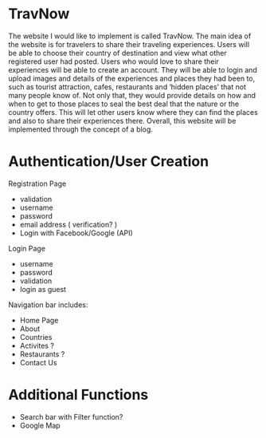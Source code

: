 # TravNow
The website I would like to implement is called TravNow. The main idea of the website is for travelers to share their traveling experiences. 
Users will be able to choose their country of destination and view what other registered user had posted.
Users who would love to share their experiences will be able to create an account. They will be able to login and upload images and details of the experiences and places they had been to, such as tourist attraction, cafes, restaurants and ‘hidden places’ that not many people know of. Not only that, they would provide details on how and when to get to those places to seal the best deal that the nature or the country offers.
This will let other users know where they can find the places and also to share their experiences there.
Overall, this website will be implemented through the concept of a blog.

# Authentication/User Creation
Registration Page
- validation
- username
- password
- email address ( verification? )
- Login with Facebook/Google (API)

Login Page
- username
- password
- validation
- login as guest

Navigation bar includes:
- Home Page
- About
- Countries
- Activites ?
- Restaurants ?
- Contact Us



# Additional Functions
- Search bar with Filter function?
- Google Map 



